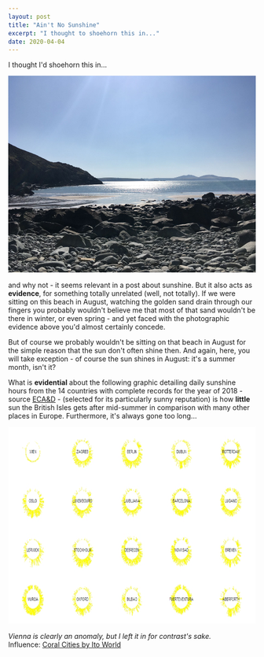 ```yaml
---
layout: post
title: "Ain't No Sunshine"
excerpt: "I thought to shoehorn this in..."
date: 2020-04-04
---
```


I thought I'd shoehorn this in...

<p align='center'>
  <img src='/assets/melgy.jpg' height="400", width="100%"/>
</p>

and why not - it seems relevant in a post about sunshine. But it also acts as **evidence**, for something totally unrelated (well, not totally). If we were sitting on this beach in August, watching the golden sand drain through our fingers you probably wouldn't believe me that most of that sand wouldn't be there in winter, or even spring - and yet faced with the photographic evidence above you'd almost certainly concede.

But of course we probably wouldn't be sitting on that beach in August for the simple reason that the sun don't often shine then. And again, here, you will take exception - of course the sun shines in August: it's a summer month, isn't it?

What is **evidential** about the following graphic detailing daily sunshine hours from the 14 countries with complete records for the year of 2018 - source [ECA&D](https://www.ecad.eu/) - (selected for its particularly sunny reputation) is how **little** sun the British Isles gets after mid-summer in comparison with many other places in Europe. Furthermore, it's always gone too long...

<p align='center'>
  <img src='/assets/shine.jpeg' height="400", width="100%"/>
</p>

*Vienna is clearly an anomaly, but I left it in for contrast's sake.*  
Influence: [Coral Cities by Ito World](https://www.archdaily.com/908260/coral-cities-the-worlds-most-liveable-cities-visualized)